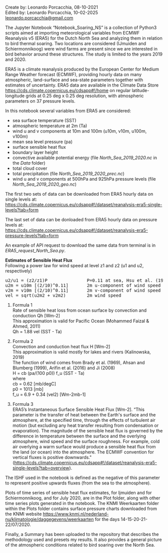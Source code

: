 Create by: Leonardo Porcacchia, 08-10-2021  
Edited by: Leonardo Porcacchia, 10-02-2025  
leonardo.porcacchia@gmail.com


The Jupyter Notebook “Notebook_Soaring_NS” is a collection of Python3 scripts aimed at importing meteorological variables from ECMWF Reanalysis v5 (ERA5) for the Dutch North Sea and analyzing them in relation to bird thermal soaring. Two locations are considered (IJmuiden and Schiermonnikoog) were wind farms are present since we are interested in bird behavior around these structures. The study is limited to the years 2019 and 2020.

ERA5 is a climate reanalysis produced by the European Center for Medium Range Weather forecast (ECMWF), providing hourly data on many atmospheric, land-surface and sea-state parameters together with estimates of uncertainty. ERA5 data are available in the Climate Data Store https://cds.climate.copernicus.eu/cdsapp#!/home on regular latitude-longitude grids at 0.25 deg x 0.25 deg resolution, with atmospheric parameters on 37 pressure levels.

In this notebook several variables from ERA5 are considered:   
- sea surface temperature (SST)  
- atmospheric temperature at 2m (Ta)  
- wind u and v components at 10m and 100m (u10m, v10m, u100m, v100m)   
- mean sea level pressure (pa)  
- surface sensible heat flux  
- boundary layer height  
- convective available potential energy (file *North_Sea_2019_2020.nc* in the *Data* folder)  
- total cloud cover  
- total precipitation (file *North_Sea_2019_2020_prec.nc*)  
- wind u and v components at 500hPa and 925hPa pressure levels (file *North_Sea_2019_2020_geo.nc*)  

The first two sets of data can be downloaded from ERA5 hourly data on single levels at:  
https://cds.climate.copernicus.eu/cdsapp#!/dataset/reanalysis-era5-single-levels?tab=form

The last set of data can be donloaded from ERA5 hourly data on pressure levels at:  
https://cds.climate.copernicus.eu/cdsapp#!/dataset/reanalysis-era5-pressure-levels?tab=form
 
An example of API request to download the same data from terminal is in *ERA5_request_North_Sea.py*.

**Estimates of Sensible Heat Flux**  
Following a power law for wind speed at level z1 and z2 (u1 and u2, respectively)  
<pre>
u2/u1 = (z2/z1)P               P=0.11 at sea, Hsu et al. (1993)    
u2m = u10m [(2/10)^0.11]       2m u-component of wind speed    
v2m = v10m [(2/10)^0.11]       2m v-component of wind speed  
vel = sqrt(u2m2 + v2m2)        2m wind speed  
</pre>
 
1) Formula 1    
Rate of sensible heat loss from ocean surface by convection and conduction Qh [Wm-2]    
This approximation is valid for Pacific Ocean (Mohammed Faizal & Ahmed, 2011)  
Qh = 1.88 vel (SST - Ta)

2) Formula 2      
Convection and conduction heat flux H [Wm-2]    
This approximation is valid mostly for lakes and rivers (Kalinowska, 2019)  
The function of wind comes from Brady et al. (1969), Ahsan and Blumberg (1999), Arifin et al. (2016) and Ji (2008)  
H = cb (pa/(100 p0)) f_u (SST - Ta)  
where  
cb   = 0.62                        [mb/degC]  
p0   = 1013                        [mb]  
f_u = 6.9 + 0.34 (vel2)            [Wm-2mb-1]  

4) Formula 3  
ERA5’s Instantaneous Surface Sensible Heat Flux [Wm-2]. “This parameter is the transfer of heat between the Earth's surface and the atmosphere, at the specified time, through the effects of turbulent air motion (but excluding any heat transfer resulting from condensation or evaporation). The magnitude of the sensible heat flux is governed by the difference in temperature between the surface and the overlying atmosphere, wind speed and the surface roughness. For example, cold air overlying a warm surface would produce a sensible heat flux from the land (or ocean) into the atmosphere. The ECMWF convention for vertical fluxes is positive downwards." (https://cds.climate.copernicus.eu/cdsapp#!/dataset/reanalysis-era5-single-levels?tab=overview).

The ISHF used in the notebook is defined as the negative of this parameter to represent positive upwards fluxes (from the sea to the atmosphere).

Plots of time series of sensible heat flux estimates, for Ijmuiden and for Schiermonnikoog, and for July 2020, are in the Plot folder, along with other time series plots generated in the notebook. 
The KNMI Weerkaarten folder within the Plots folder contains surface pressure charts downloaded from the KNMI website https://www.knmi.nl/nederland-nu/klimatologie/daggegevens/weerkaarten for the days 14-15-20-21-22/07/2020.

Finally, a Summary has been uploaded to the repository that describes the methodology used and presets my results. It also provides a general picture of the atmospheric conditions related to bird soaring over the North Sea.
